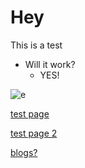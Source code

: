 # Hey
This is a test
- Will it work?
    - YES!

![e](assets/example.png)

[test page](nottest/test.html)

[test page 2](test-path/test.html)

[blogs?](bloglist/index.html)
